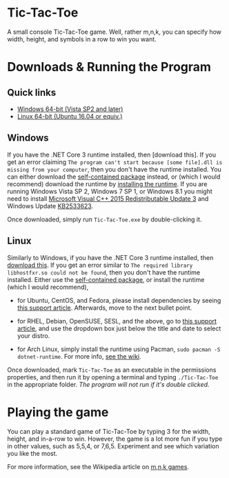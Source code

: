 # Tic-Tac-Toe
A small console Tic-Tac-Toe game. Well, rather m,n,k, you can specify how width, height, and symbols in a row to win you want.

# Downloads & Running the Program

## Quick links
* [Windows 64-bit (Vista SP2 and later)](https://github.com/TheSheepGuy/Tic-Tac-Toe/releases/download/v1.0.0/win-x64.zip)
* [Linux 64-bit (Ubuntu 16.04 or equiv.)](https://github.com/TheSheepGuy/Tic-Tac-Toe/releases/download/v1.0.0/linux-x64.tar.gz)

## Windows

If you have the .NET Core 3 runtime installed, then [download this]. If you get an error claiming `The program can't start because [some file].dll is missing from your computer`, then you don't have the runtime installed. You can either download the [self-contained package](https://github.com/TheSheepGuy/Tic-Tac-Toe/releases/download/v1.0.0/win-x64-self-contained.zip) instead, or (which I would recommend) download the runtime by [installing the runtime](https://docs.microsoft.com/en-us/dotnet/core/install/runtime). If you are running Windows Vista SP 2, Windows 7 SP 1, or Windows 8.1 you might need to install [Microsoft Visual C++ 2015 Redistributable Update 3](https://www.microsoft.com/download/details.aspx?id=52685) and Windows Update [KB2533623](https://support.microsoft.com/help/2533623/microsoft-security-advisory-insecure-library-loading-could-allow-remot).

Once downloaded, simply run `Tic-Tac-Toe.exe` by double-clicking it.

## Linux
Similarly to Windows, if you have the .NET Core 3 runtime installed, then [download this](https://github.com/TheSheepGuy/Tic-Tac-Toe/releases/download/v1.0.0/linux-x64.tar.gz). If you get an error similar to `The required library libhostfxr.so could not be found`, then you don't have the runtime installed. Either use the [self-contained package](https://github.com/TheSheepGuy/Tic-Tac-Toe/releases/download/v1.0.0/linux-x64-self-contained.tar.gz), or install the runtime (which I would recommend),

* for Ubuntu, CentOS, and Fedora, please install dependencies by seeing [this support article](https://docs.microsoft.com/en-us/dotnet/core/install/dependencies?tabs=netcore30&pivots=os-linux#linux-distribution-dependencies). Afterwards, move to the next bullet point.

* for RHEL, Debian, OpenSUSE, SESL, and the above, go to [this support article](https://docs.microsoft.com/en-us/dotnet/core/install/linux-package-manager-rhel7), and use the dropdown box just below the title and date to select your distro.

* for Arch Linux, simply install the runtime using Pacman, `sudo pacman -S dotnet-runtime`. For more info, [see the wiki](https://wiki.archlinux.org/index.php/.NET_Core).

Once downloaded, mark `Tic-Tac-Toe` as an executable in the permissions properties, and then run it by opening a terminal and typing `./Tic-Tac-Toe` in the appropriate folder. *The program will not run if it's double clicked.*

# Playing the game
You can play a standard game of Tic-Tac-Toe by typing 3 for the width, height, and in-a-row to win. However, the game is a lot more fun if you type in other values, such as 5,5,4, or 7,6,5. Experiment and see which variation you like the most.

For more information, see the Wikipedia article on [m,n,k games](https://en.wikipedia.org/wiki/M,n,k-game).